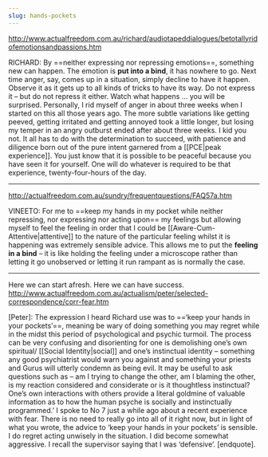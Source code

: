 ```yaml
---
slug: hands-pockets
---
```


http://www.actualfreedom.com.au/richard/audiotapeddialogues/betotallyridofemotionsandpassions.htm

RICHARD: By ==neither expressing nor repressing emotions==, something new can happen. The emotion is **put into a bind**, it has nowhere to go. Next time anger, say, comes up in a situation, simply decline to have it happen. Observe it as it gets up to all kinds of tricks to have its way. Do not express it – but do not repress it either. Watch what happens ... you will be surprised. Personally, I rid myself of anger in about three weeks when I started on this all those years ago. The more subtle variations like getting peeved, getting irritated and getting annoyed took a little longer, but losing my temper in an angry outburst ended after about three weeks. I kid you not. It all has to do with the determination to succeed, with patience and diligence born out of the pure intent garnered from a [[PCE|peak experience]]. You just know that it is possible to be peaceful because you have seen it for yourself. One will do whatever is required to be that experience, twenty-four-hours of the day.

---

http://actualfreedom.com.au/sundry/frequentquestions/FAQ57a.htm

VINEETO: For me to ==keep my hands in my pocket while neither repressing, nor expressing nor acting upon== my feelings but allowing myself to feel the feeling in order that I could be [[Aware-Cum-Attentive|attentive]] to the nature of the particular feeling whilst it is happening was extremely sensible advice. This allows me to put the **feeling in a bind** – it is like holding the feeling under a microscope rather than letting it go unobserved or letting it run rampant as is normally the case.

---

Here we can start afresh. Here we can have success.
http://www.actualfreedom.com.au/actualism/peter/selected-correspondence/corr-fear.htm

[Peter]: The expression I heard Richard use was to ==‘keep your hands in your pockets’==, meaning be wary of doing something you may regret while in the midst this period of psychological and psychic turmoil. The process can be very confusing and disorienting for one is demolishing one’s own spiritual/ [[Social Identity|social]] and one’s instinctual identity – something any good psychiatrist would warn you against and something your priests and Gurus will utterly condemn as being evil. It may be useful to ask questions such as – am I trying to change the other, am I blaming the other, is my reaction considered and considerate or is it thoughtless instinctual? One’s own interactions with others provide a literal goldmine of valuable information as to how the human psyche is socially and instinctually programmed.’ I spoke to No 7 just a while ago about a recent experience with fear. There is no need to really go into all of it right now, but in light of what you wrote, the advice to ‘keep your hands in your pockets’ is sensible. I do regret acting unwisely in the situation. I did become somewhat aggressive. I recall the supervisor saying that I was ‘defensive’. [endquote].

